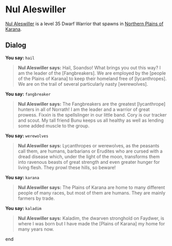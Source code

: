 # Nul Aleswiller



[Nul Aleswiller](/npc/13065) is a level 35 Dwarf Warrior that spawns in [Northern Plains of Karana](/zone/13).



## Dialog

**You say:** `hail`



>**Nul Aleswiller says:** Hail, Soandso!  What brings you out this way?  I am the leader of the [Fangbreakers].  We are employed by the [people of the Plains of Karana] to keep their homeland free of [lycanthropes].  We are on the trail of several particularly nasty [werewolves].

**You say:** `fangbreaker`



>**Nul Aleswiller says:** The Fangbreakers are the greatest [lycanthrope] hunters in all of Norrath!  I am the leader and a warrior of great prowess.  Fixxin is the spellslinger in our little band.  Cory is our tracker and scout.  My tall friend Bunu keeps us all healthy as well as lending some added muscle to the group.

**You say:** `werewolves`



>**Nul Aleswiller says:** Lycanthropes or werewolves, as the peasants call them, are humans, barbarians or Erudites who are cursed with a dread disease which, under the light of the moon, transforms them into ravenous beasts of great strength and even greater hunger for living flesh.  They prowl these hills, so beware!

**You say:** `karana`



>**Nul Aleswiller says:** The Plains of Karana are home to many different people of many races, but most of them are humans.  They are mainly farmers by trade.

**You say:** `kaladim`



>**Nul Aleswiller says:** Kaladim, the dwarven stronghold on Faydwer, is where I was born but I have made the [Plains of Karana] my home for many years now.

end
